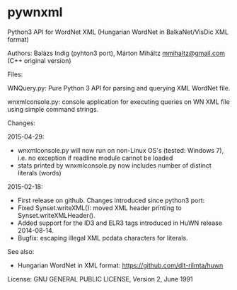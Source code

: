 # pywnxml
Python3 API for WordNet XML (Hungarian WordNet in BalkaNet/VisDic XML format)

Authors: Balázs Indig (pyhton3 port), Márton Miháltz <mmihaltz@gmail.com> (C++ original version)

Files:

WNQuery.py: Pure Python 3 API for parsing and querying XML WordNet file.

wnxmlconsole.py: console application for executing queries on WN XML file using simple command strings.

Changes:

2015-04-29:
- wnxmlconsole.py will now run on non-Linux OS's (tested: Windows 7), i.e. no exception if readline module cannot be loaded
- stats printed by wnxmlconsole.py now includes number of distinct literals (words)

2015-02-18:
- First release on github. Changes introduced since python3 port:
- Fixed Synset.writeXML(): moved XML header printing to Synset.writeXMLHeader(). 
- Added support for the ID3 and ELR3 tags introduced in HuWN release 2014-08-14. 
- Bugfix: escaping illegal XML pcdata characters for literals.

See also:
- Hungarian WordNet in XML format: https://github.com/dlt-rilmta/huwn

License:
GNU GENERAL PUBLIC LICENSE, Version 2, June 1991
